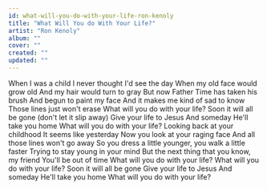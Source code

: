 ```yaml
---
id: what-will-you-do-with-your-life-ron-kenoly
title: "What Will You do With Your Life?"
artist: "Ron Kenoly"
album: ""
cover: ""
created: ""
updated: ""
---
```


When I was a child
I never thought I'd see the day
When my old face would grow old
And my hair would turn to gray
But now Father Time has taken his brush
And begun to paint my face
And it makes me kind of sad to know
Those lines just won't erase
What will you do with your life?
Soon it will all be gone (don't let it slip away)
Give your life to Jesus
And someday He'll take you home
What will you do with your life?
Looking back at your childhood
It seems like yesterday
Now you look at your raging face
And all those lines won't go away
So you dress a little younger, you walk a little faster
Trying to stay young in your mind
But the next thing that you know, my friend
You'll be out of time
What will you do with your life?
What will you do with your life?
Soon it will all be gone
Give your life to Jesus
And someday He'll take you home
What will you do with your life?